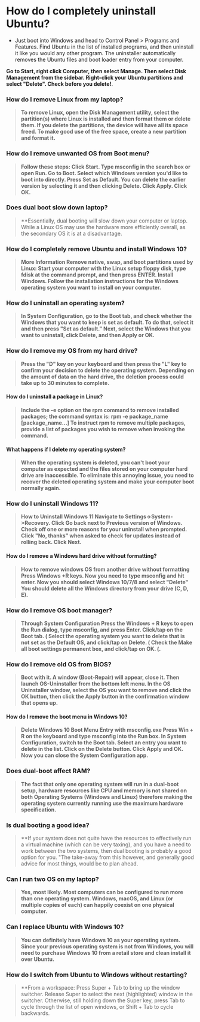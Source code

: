 # How do I completely uninstall Ubuntu?

- Just boot into Windows and head to Control Panel > Programs and Features. Find Ubuntu in the list of installed programs, and then uninstall it like you would any other program. The uninstaller automatically removes the Ubuntu files and boot loader entry from your computer.

**Go to Start, right click Computer, then select Manage. Then select Disk Management from the sidebar. Right-click your Ubuntu partitions and select "Delete". Check before you delete!**.


### How do I remove Linux from my laptop?

> **To remove Linux, open the Disk Management utility, select the partition(s) where Linux is installed and then format them or delete them. If you delete the partitions, the device will have all its space freed. To make good use of the free space, create a new partition and format it.**

### How do I remove unwanted OS from Boot menu?

> **Follow these steps: Click Start. Type msconfig in the search box or open Run. Go to Boot. Select which Windows version you'd like to boot into directly. Press Set as Default. You can delete the earlier version by selecting it and then clicking Delete. Click Apply. Click OK.**

### Does dual boot slow down laptop?

> **Essentially, dual booting will slow down your computer or laptop. While a Linux OS may use the hardware more efficiently overall, as the secondary OS it is at a disadvantage.


### How do I completely remove Ubuntu and install Windows 10?

> **More Information Remove native, swap, and boot partitions used by Linux: Start your computer with the Linux setup floppy disk, type fdisk at the command prompt, and then press ENTER. Install Windows. Follow the installation instructions for the Windows operating system you want to install on your computer.**

### How do I uninstall an operating system?

> **In System Configuration, go to the Boot tab, and check whether the Windows that you want to keep is set as default. To do that, select it and then press "Set as default." Next, select the Windows that you want to uninstall, click Delete, and then Apply or OK.**

### How do I remove my OS from my hard drive?

> **Press the "D" key on your keyboard and then press the "L" key to confirm your decision to delete the operating system. Depending on the amount of data on the hard drive, the deletion process could take up to 30 minutes to complete.**



#### How do I uninstall a package in Linux?

> **Include the -e option on the rpm command to remove installed packages; the command syntax is: rpm -e package\_name \[package\_name…\] To instruct rpm to remove multiple packages, provide a list of packages you wish to remove when invoking the command.**

#### What happens if I delete my operating system?

> **When the operating system is deleted, you can't boot your computer as expected and the files stored on your computer hard drive are inaccessible. To eliminate this annoying issue, you need to recover the deleted operating system and make your computer boot normally again.**

### How do I uninstall Windows 11?

> **How to Uninstall Windows 11 Navigate to Settings->System->Recovery. Click Go back next to Previous version of Windows. Check off one or more reasons for your uninstall when prompted. Click "No, thanks" when asked to check for updates instead of rolling back. Click Next.**



#### How do I remove a Windows hard drive without formatting?

> **How to remove windows OS from another drive without formatting Press Windows +R keys. Now you need to type msconfig and hit enter. Now you should select Windows 10/7/8 and select "Delete" You should delete all the Windows directory from your drive (C, D, E).**

### How do I remove OS boot manager?

> **Through System Configuration Press the Windows + R keys to open the Run dialog, type msconfig, and press Enter. Click/tap on the Boot tab. ( Select the operating system you want to delete that is not set as the Default OS, and click/tap on Delete. ( Check the Make all boot settings permanent box, and click/tap on OK. (.**

### How do I remove old OS from BIOS?

> **Boot with it. A window (Boot-Repair) will appear, close it. Then launch OS-Uninstaller from the bottom left menu. In the OS Uninstaller window, select the OS you want to remove and click the OK button, then click the Apply button in the confirmation window that opens up.**



#### How do I remove the boot menu in Windows 10?

> **Delete Windows 10 Boot Menu Entry with msconfig.exe Press Win + R on the keyboard and type msconfig into the Run box. In System Configuration, switch to the Boot tab. Select an entry you want to delete in the list. Click on the Delete button. Click Apply and OK. Now you can close the System Configuration app.**

### Does dual-boot affect RAM?

> **The fact that only one operating system will run in a dual-boot setup, hardware resources like CPU and memory is not shared on both Operating Systems (Windows and Linux) therefore making the operating system currently running use the maximum hardware specification.**

### Is dual booting a good idea?

> **If your system does not quite have the resources to effectively run a virtual machine (which can be very taxing), and you have a need to work between the two systems, then dual booting is probably a good option for you. "The take-away from this however, and generally good advice for most things, would be to plan ahead.


### Can I run two OS on my laptop?

> **Yes, most likely. Most computers can be configured to run more than one operating system. Windows, macOS, and Linux (or multiple copies of each) can happily coexist on one physical computer.**

### Can I replace Ubuntu with Windows 10?

> **You can definitely have Windows 10 as your operating system. Since your previous operating system is not from Windows, you will need to purchase Windows 10 from a retail store and clean install it over Ubuntu.**

### How do I switch from Ubuntu to Windows without restarting?

> **From a workspace: Press Super + Tab to bring up the window switcher. Release Super to select the next (highlighted) window in the switcher. Otherwise, still holding down the Super key, press Tab to cycle through the list of open windows, or Shift + Tab to cycle backwards.
